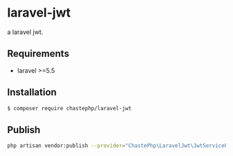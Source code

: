 # laravel-jwt

a laravel jwt.

## Requirements

- laravel >=5.5


## Installation

```sh
$ composer require chastephp/laravel-jwt
```

## Publish
```sh
php artisan vendor:publish --provider="ChastePhp\LaravelJwt\JwtServiceProvider"
```

